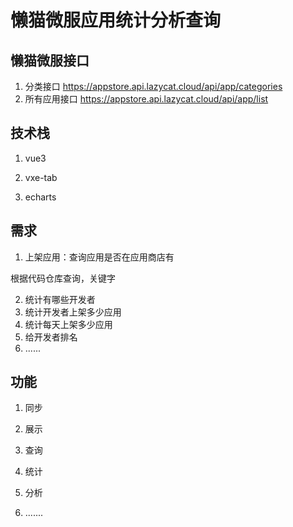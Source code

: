 # 懒猫微服应用统计分析查询

## 懒猫微服接口

1. 分类接口 https://appstore.api.lazycat.cloud/api/app/categories
2. 所有应用接口 https://appstore.api.lazycat.cloud/api/app/list

## 技术栈

1. vue3

2. vxe-tab

3. echarts

## 需求

1. 上架应用：查询应用是否在应用商店有

根据代码仓库查询，关键字

2. 统计有哪些开发者
3. 统计开发者上架多少应用
4. 统计每天上架多少应用
5. 给开发者排名
6. ......

## 功能

1. 同步

2. 展示

3. 查询

4. 统计

5. 分析

6. .......
